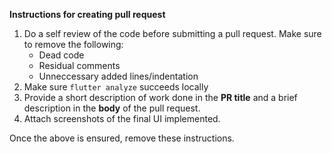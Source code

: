 **Instructions for creating pull request**

1. Do a self review of the code before submitting a pull request.
   Make sure to remove the following:
   - Dead code
   - Residual comments
   - Unneccessary added lines/indentation
2. Make sure `flutter analyze` succeeds locally
3. Provide a short description of work done in the **PR title** and a brief description in the **body** of the pull request.
4. Attach screenshots of the final UI implemented.

Once the above is ensured, remove these instructions.
